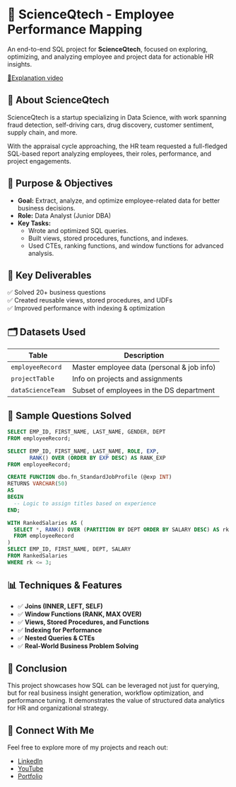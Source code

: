 # 🚀 ScienceQtech - Employee Performance Mapping

An end-to-end SQL project for **ScienceQtech**, focused on exploring, optimizing, and analyzing employee and project data for actionable HR insights. 

[🎥Explanation video](https://www.youtube.com/watch?v=Jfd7gPI9pew)

## 🧠 About ScienceQtech

ScienceQtech is a startup specializing in Data Science, with work spanning fraud detection, self-driving cars, drug discovery, customer sentiment, supply chain, and more.

With the appraisal cycle approaching, the HR team requested a full-fledged SQL-based report analyzing employees, their roles, performance, and project engagements.



## 🎯 Purpose & Objectives

- **Goal:** Extract, analyze, and optimize employee-related data for better business decisions.
- **Role:** Data Analyst (Junior DBA)
- **Key Tasks:**
  - Wrote and optimized SQL queries.
  - Built views, stored procedures, functions, and indexes.
  - Used CTEs, ranking functions, and window functions for advanced analysis.



## 🔑 Key Deliverables

✅ Solved 20+ business questions\
✅ Created reusable views, stored procedures, and UDFs\
✅ Improved performance with indexing & optimization



## 🗂️ Datasets Used

| Table             | Description                                |
| ----------------- | ------------------------------------------ |
| `employeeRecord`  | Master employee data (personal & job info) |
| `projectTable`    | Info on projects and assignments           |
| `dataScienceTeam` | Subset of employees in the DS department   |



## 🧾 Sample Questions Solved

```sql
SELECT EMP_ID, FIRST_NAME, LAST_NAME, GENDER, DEPT
FROM employeeRecord;
```

```sql
SELECT EMP_ID, FIRST_NAME, LAST_NAME, ROLE, EXP,
       RANK() OVER (ORDER BY EXP DESC) AS RANK_EXP
FROM employeeRecord;
```

```sql
CREATE FUNCTION dbo.fn_StandardJobProfile (@exp INT)
RETURNS VARCHAR(50)
AS
BEGIN
  -- Logic to assign titles based on experience
END;
```

```sql
WITH RankedSalaries AS (
  SELECT *, RANK() OVER (PARTITION BY DEPT ORDER BY SALARY DESC) AS rk
  FROM employeeRecord
)
SELECT EMP_ID, FIRST_NAME, DEPT, SALARY
FROM RankedSalaries
WHERE rk <= 3;
```



## 📊 Techniques & Features

- ✅ **Joins (INNER, LEFT, SELF)**
- ✅ **Window Functions (RANK, MAX OVER)**
- ✅ **Views, Stored Procedures, and Functions**
- ✅ **Indexing for Performance**
- ✅ **Nested Queries & CTEs**
- ✅ **Real-World Business Problem Solving**



## 🏁 Conclusion

This project showcases how SQL can be leveraged not just for querying, but for real business insight generation, workflow optimization, and performance tuning. It demonstrates the value of structured data analytics for HR and organizational strategy.



## 🔗 Connect With Me  
Feel free to explore more of my projects and reach out:  
- [LinkedIn](https://www.linkedin.com/in/narendrasingh1402)
- [YouTube](https://www.youtube.com/@Analyst_Hive)  
- [Portfolio](https://narendra1402.github.io/)




